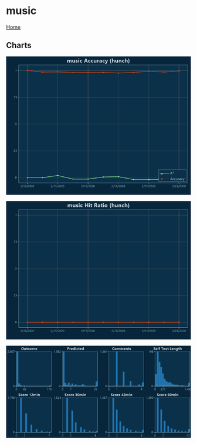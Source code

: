 # music

[Home](../index.md)

## Charts

![music R² (hunch)](../images/hunch_music_Accuracy.png "music R² (hunch)")

![music Hit Ratio (hunch)](../images/hunch_music_HitRatio.png "music Hit Ratio (hunch)")

![music Distributions (hunch)](../images/hunch_music_Distributions.png "music Distributions (hunch)")

